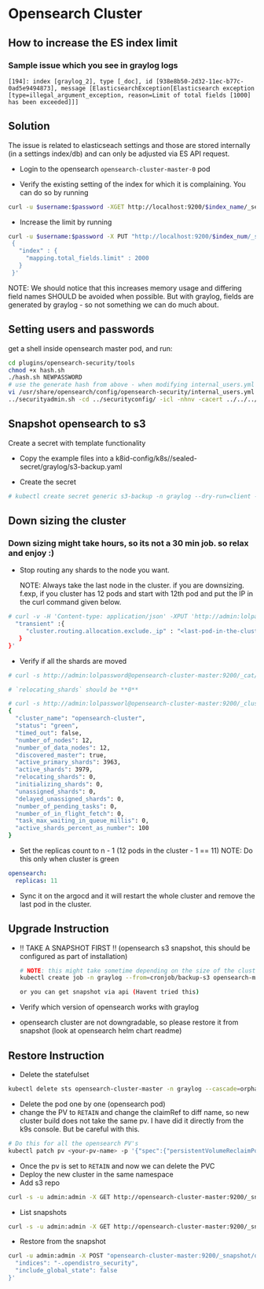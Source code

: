# Opensearch Cluster

## How to increase the ES index limit

### Sample issue which you see in graylog logs

```raw
[194]: index [graylog_2], type [_doc], id [938e8b50-2d32-11ec-b77c-0ad5e9494873], message [ElasticsearchException[Elasticsearch exception [type=illegal_argument_exception, reason=Limit of total fields [1000] has been exceeded]]]
```

## Solution

The issue is related to elasticseach settings and those are stored internally (in a settings index/db) and
can only be adjusted via ES API request.

* Login to the opensearch `opensearch-cluster-master-0` pod

* Verify the existing setting of the index for which it is complaining. You can do so by running

```sh
curl -u $username:$password -XGET http://localhost:9200/$index_name/_settings?pretty=true
```

* Increase the limit by running

```sh
curl -u $username:$password -X PUT "http://localhost:9200/$index_num/_settings?pretty" -H 'Content-Type: application/json' -d'
 {
   "index" : {
     "mapping.total_fields.limit" : 2000
   }
 }'
```

NOTE: We should notice that this increases memory usage and differing field names SHOULD be avoided when possible.
But with graylog, fields are generated by graylog - so not something we can do much about.

## Setting users and passwords

get a shell inside opensearch master pod, and run:

```bash
cd plugins/opensearch-security/tools
chmod +x hash.sh
./hash.sh NEWPASSWORD
# use the generate hash from above - when modifying internal_users.yml to suit your needs
vi /usr/share/opensearch/config/opensearch-security/internal_users.yml
../securityadmin.sh -cd ../securityconfig/ -icl -nhnv -cacert ../../../config/root-ca.pem -cert ../../../config/kirk.pem -key ../../../config/kirk-key.pem
```

## Snapshot opensearch to s3

Create a secret with template functionality

* Copy the example files into a k8id-config/k8s/<cluster-name>/sealed-secret/graylog/s3-backup.yaml

* Create the secret

```bash
# kubectl create secret generic s3-backup -n graylog --dry-run=client --from-literal=username=admin --from-literal=password=xxxx -o yaml | kubeseal --controller-namespace system --controller-name sealed-secrets -o yaml --merge-into k8id-config/k8s/<cluster-name>/sealed-secret/graylog/s3-backup.yaml
```

## Down sizing the cluster

### Down sizing might take hours, so its not a 30 min job. so relax and enjoy :)

* Stop routing any shards to the node you want.

  NOTE: Always take the last node in the cluster. if you are downsizing.
  f.exp, if you cluster has 12 pods and start with 12th pod and put the IP in the curl command given below.

```sh
# curl -v -H 'Content-type: application/json' -XPUT 'http://admin:lolpassword@opensearch-cluster-master:9200/_cluster/settings' -d '{
  "transient" :{
     "cluster.routing.allocation.exclude._ip" : "<last-pod-in-the-cluster-ip>"
   }
}'
```

* Verify if all the shards are moved

```bash
# curl -s http://admin:lolpassword@opensearch-cluster-master:9200/_cat/shards | grep <last-pod-name-in-the-cluster>

# `relocating_shards` should be **0**

# curl -s http://admin:lolpassworl@opensearch-cluster-master:9200/_cluster/health | jq
{
  "cluster_name": "opensearch-cluster",
  "status": "green",
  "timed_out": false,
  "number_of_nodes": 12,
  "number_of_data_nodes": 12,
  "discovered_master": true,
  "active_primary_shards": 3963,
  "active_shards": 3979,
  "relocating_shards": 0,
  "initializing_shards": 0,
  "unassigned_shards": 0,
  "delayed_unassigned_shards": 0,
  "number_of_pending_tasks": 0,
  "number_of_in_flight_fetch": 0,
  "task_max_waiting_in_queue_millis": 0,
  "active_shards_percent_as_number": 100
}
```

* Set the replicas count to n - 1 (12 pods in the cluster - 1 == 11)
  NOTE: Do this only when cluster is green

```yaml
opensearch:
  replicas: 11
```

* Sync it on the argocd and it will restart the whole cluster and remove the last pod in the cluster.

## Upgrade Instruction

* !! TAKE A SNAPSHOT FIRST !! (opensearch s3 snapshot, this should be configured as part of installation)

  ```bash
  # NOTE: this might take sometime depending on the size of the cluster, around 4TB takes about 60m (so watch out)
  kubectl create job -n graylog --from=cronjob/backup-s3 opensearch-manual-backup-01

  or you can get snapshot via api (Havent tried this)
  ```

* Verify which version of opensearch works with graylog
* opensearch cluster are not downgradable, so please restore it from snapshot (look at opensearch helm chart readme)

## Restore Instruction

* Delete the statefulset

```bash
kubectl delete sts opensearch-cluster-master -n graylog --cascade=orphan
```

* Delete the pod one by one (opensearch pod)
* change the PV to `RETAIN` and change the claimRef to diff name, so new cluster build does not take the same pv.
  I have did it directly from the k9s console. But be careful with this.

```bash
# Do this for all the opensearch PV's
kubectl patch pv <your-pv-name> -p '{"spec":{"persistentVolumeReclaimPolicy":"Retain"}}'
```

* Once the pv is set to `RETAIN` and now we can delete the PVC
* Deploy the new cluster in the same namespace
* Add s3 repo

```bash
curl -s -u admin:admin -X GET http://opensearch-cluster-master:9200/_snapshot/ops-s3 -d '{"type": "s3", "settings": { "bucket": "<bucket-name>" } }'
```

* List snapshots

```bash
curl -s -u admin:admin -X GET http://opensearch-cluster-master:9200/_snapshot/ops-s3/_all?pretty
```

* Restore from the snapshot

```bash
curl -u admin:admin -X POST "opensearch-cluster-master:9200/_snapshot/ops-s3/<snapshot-name>/_restore?pretty" -H 'Content-Type: application/json'  -d '{
  "indices": "-.opendistro_security",
  "include_global_state": false
}'
```
